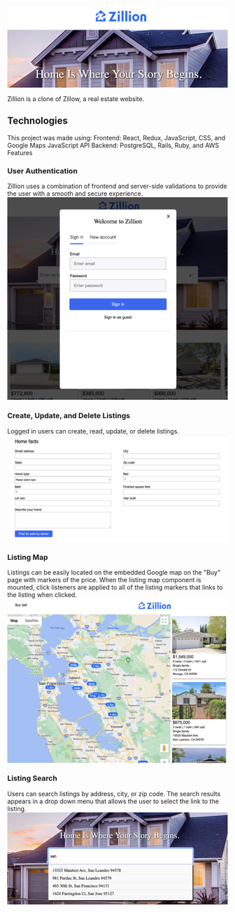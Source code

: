 ![Alt Text](readme/readmelogo.png)

Zillion is a clone of Zillow, a real estate website.

## Technologies
This project was made using:
Frontend: React, Redux, JavaScript, CSS, and Google Maps JavaScript API
Backend: PostgreSQL, Rails, Ruby, and AWS
Features
### User Authentication
Zillion uses a combination of frontend and server-side validations to provide the user with a smooth and secure experience.
![Alt Text](readme/signin.png)

### Create, Update, and Delete Listings
Logged in users can create, read, update, or delete listings. 
![Alt Text](readme/sell.png)

### Listing Map
Listings can be easily located on the embedded Google map on the "Buy" page with markers of the price. When the listing map component is mounted, click listeners are applied to all of the listing markers that links to the listing when clicked.
![Alt Text](readme/map.png)

### Listing Search
Users can search listings by address, city, or zip code. The search results appears in a drop down menu that allows the user to select the link to the listing.
![Alt Text](readme/search.png)